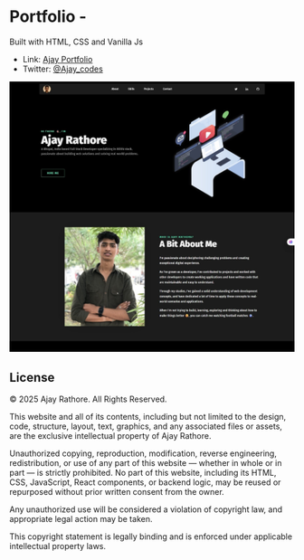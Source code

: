 # Portfolio - 

Built with HTML, CSS and Vanilla Js

- Link:    [Ajay Portfolio](https://ajayrathore20.github.io/MY-PORTFOLIO/)
- Twitter: [@Ajay_codes](https://x.com/Rathore_5Ajay)

![portfolio site screenshot](./Screenshot_Ajay.jpeg)

## License
© 2025 Ajay Rathore. All Rights Reserved.

This website and all of its contents, including but not limited to the design, code, structure, layout, text, graphics, and any associated files or assets, are the exclusive intellectual property of Ajay Rathore.

Unauthorized copying, reproduction, modification, reverse engineering, redistribution, or use of any part of this website — whether in whole or in part — is strictly prohibited.
No part of this website, including its HTML, CSS, JavaScript, React components, or backend logic, may be reused or repurposed without prior written consent from the owner.

Any unauthorized use will be considered a violation of copyright law, and appropriate legal action may be taken.

This copyright statement is legally binding and is enforced under applicable intellectual property laws.
